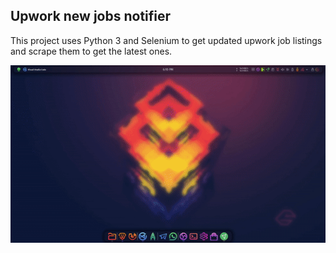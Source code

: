 <h2>Upwork new jobs notifier</h2>

This project uses Python 3 and Selenium to get updated upwork job listings and scrape them to get the latest ones.

![Demo](demo.gif)